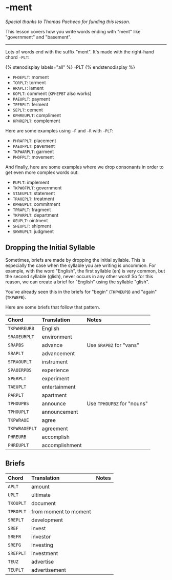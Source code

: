 # -ment

_Special thanks to Thomas Pacheco for funding this lesson._

This lesson covers how you write words ending with "ment" like "government" and "basement".

-------

Lots of words end with the suffix "ment". It's made with the right-hand chord `-PLT`:

{% stenodisplay labels="all" %}
-PLT
{% endstenodisplay %}

* `PHOEPLT`: moment
* `TORPLT`: torment
* `HRAPLT`: lament
* `KOPLT`: comment (`KPHEPBT` also works)
* `PAEUPLT`: payment
* `TPERPLT`: ferment
* `SEPLT`: cement
* `KPHREUPLT`: compliment
* `KPHREPLT`: complement

Here are some examples using `-F` and `-R` with `-PLT`:

* `PHRAFPLT`: placement
* `PAEUFPLT`: pavement
* `TKPWARPLT`: garment
* `PHOFPLT`: movement

And finally, here are some examples where we drop consonants in order to get even more complex words out:

* `EUPLT`: implement
* `TKPWOFPLT`: government
* `STAEUPLT`: statement
* `TRAOEPLT`: treatment
* `KPHEUPLT`: commitment
* `TPRAPLT`: fragment
* `TKPARPLT`: department
* `OEUPLT`: ointment
* `SHEUPLT`: shipment
* `SKWRUPLT`: judgment

## Dropping the Initial Syllable

Sometimes, briefs are made by dropping the initial syllable. This is especially the case when the syllable you are writing is uncommon. For example, with the word "English", the first syllable (en) is very common, but the second syllable (glish), never occurs in any other word! So for this reason, we can create a brief for "English" using the syllable "glish".

You've already seen this in the briefs for "begin" (`TKPWEUPB`) and "again" (`TKPWEPB`).

Here are some briefs that follow that pattern.

|   Chord    |  Translation  | Notes |
| :--------- | :------------ | :---- |
| `TKPWHREURB`    | English |  |
| `SRAOEURPLT`  | environment |  |
| `SRAPBS` | advance | Use `SRAPBZ` for "vans" |
| `SRAPLT` | advancement |  |
| `STRAOUPLT` | instrument | |
| `SPAOERPBS` | experience | |
| `SPERPLT` | experiment | |
| `TAEUPLT` | entertainment | |
| `PARPLT` | apartment | |
| `TPHOUPBS` | announce | Use `TPHOUPBZ` for "nouns" |
| `TPHOUPLT` | announcement | |
| `TKPWRAOE` | agree | |
| `TKPWRAOEPLT` | agreement | |
| `PHREURB` | accomplish | |
| `PHREUPLT` | accomplishment | |


## Briefs

|   Chord    |  Translation  | Notes |
| :--------- | :------------ | :---- |
| `APLT`    | amount |  |
| `UPLT`  | ultimate |  |
| `TKOUPLT` | document |  |
| `TPROPLT` | from moment to moment |  |
| `SREPLT` | development |  |
| `SREF` | invest | |
| `SREFR` | investor | |
| `SREFG` | investing | |
| `SREFPLT` | investment | |
| `TEUZ` | advertise | |
| `TEUPLT` | advertisement | |